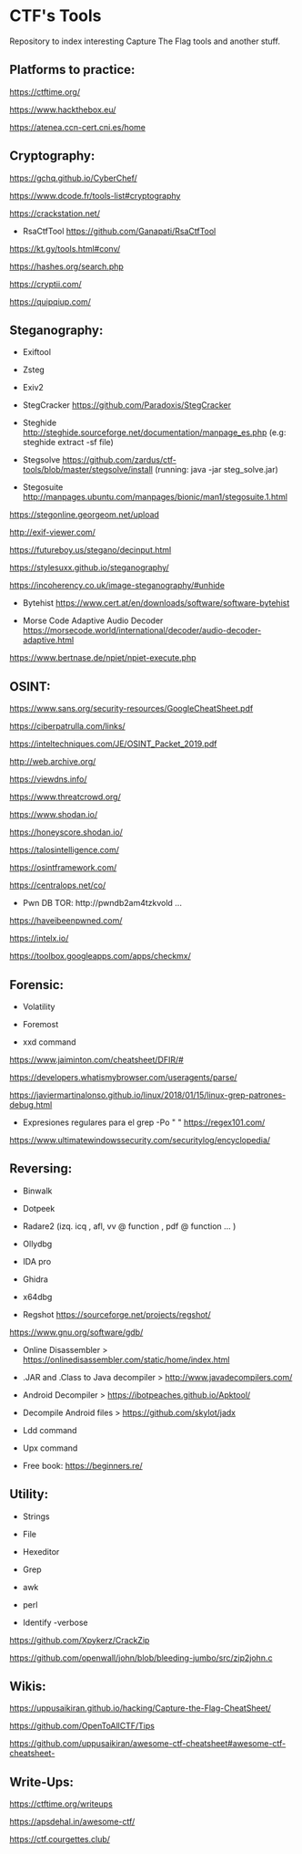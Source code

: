 # CTF's Tools 

Repository to index interesting Capture The Flag tools and another stuff.

## Platforms to practice:

https://ctftime.org/

https://www.hackthebox.eu/

https://atenea.ccn-cert.cni.es/home


## Cryptography:

https://gchq.github.io/CyberChef/

https://www.dcode.fr/tools-list#cryptography

https://crackstation.net/

* RsaCtfTool https://github.com/Ganapati/RsaCtfTool

https://kt.gy/tools.html#conv/ 

https://hashes.org/search.php

https://cryptii.com/

https://quipqiup.com/


## Steganography:

* Exiftool

* Zsteg 

* Exiv2

* StegCracker https://github.com/Paradoxis/StegCracker

* Steghide http://steghide.sourceforge.net/documentation/manpage_es.php (e.g: steghide extract -sf file)

* Stegsolve https://github.com/zardus/ctf-tools/blob/master/stegsolve/install (running: java -jar steg_solve.jar)

* Stegosuite  http://manpages.ubuntu.com/manpages/bionic/man1/stegosuite.1.html

https://stegonline.georgeom.net/upload

http://exif-viewer.com/

https://futureboy.us/stegano/decinput.html

https://stylesuxx.github.io/steganography/

https://incoherency.co.uk/image-steganography/#unhide

* Bytehist https://www.cert.at/en/downloads/software/software-bytehist

* Morse Code Adaptive Audio Decoder https://morsecode.world/international/decoder/audio-decoder-adaptive.html

https://www.bertnase.de/npiet/npiet-execute.php

## OSINT:
 
https://www.sans.org/security-resources/GoogleCheatSheet.pdf

https://ciberpatrulla.com/links/

https://inteltechniques.com/JE/OSINT_Packet_2019.pdf

http://web.archive.org/

https://viewdns.info/

https://www.threatcrowd.org/

https://www.shodan.io/

https://honeyscore.shodan.io/

https://talosintelligence.com/

https://osintframework.com/

https://centralops.net/co/

* Pwn DB TOR:  http://pwndb2am4tzkvold ...

https://haveibeenpwned.com/

https://intelx.io/

https://toolbox.googleapps.com/apps/checkmx/


## Forensic:

* Volatility

* Foremost

* xxd command

https://www.jaiminton.com/cheatsheet/DFIR/#

https://developers.whatismybrowser.com/useragents/parse/

https://javiermartinalonso.github.io/linux/2018/01/15/linux-grep-patrones-debug.html

* Expresiones regulares para el grep -Po " " https://regex101.com/

https://www.ultimatewindowssecurity.com/securitylog/encyclopedia/


## Reversing:

* Binwalk

* Dotpeek

* Radare2 (izq. icq , afl, vv @ function , pdf @ function ... )

* Ollydbg

* IDA pro

* Ghidra

* x64dbg

* Regshot  https://sourceforge.net/projects/regshot/

https://www.gnu.org/software/gdb/

* Online Disassembler >  https://onlinedisassembler.com/static/home/index.html

* .JAR and .Class to Java decompiler >  http://www.javadecompilers.com/

* Android Decompiler > https://ibotpeaches.github.io/Apktool/

* Decompile Android files > https://github.com/skylot/jadx

* Ldd command

* Upx command

* Free book: https://beginners.re/

## Utility:

* Strings 

* File 

* Hexeditor

* Grep

* awk

* perl

* Identify -verbose 

https://github.com/Xpykerz/CrackZip

https://github.com/openwall/john/blob/bleeding-jumbo/src/zip2john.c


## Wikis:

https://uppusaikiran.github.io/hacking/Capture-the-Flag-CheatSheet/

https://github.com/OpenToAllCTF/Tips

https://github.com/uppusaikiran/awesome-ctf-cheatsheet#awesome-ctf-cheatsheet-


## Write-Ups:

https://ctftime.org/writeups

https://apsdehal.in/awesome-ctf/

https://ctf.courgettes.club/


